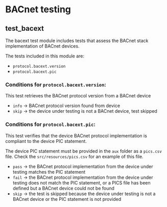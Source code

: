 # BACnet testing

## test_bacext

The bacext test module includes tests that assess the BACnet stack implementation of BACnet devices.

The tests included in this module are:

- `protocol.bacext.version`
- `protocol.bacext.pic`

### Conditions for `protocol.bacext.version`:

This test retrieves the BACnet protocol version from a BACnet device

- `info` -> BACnet protocol version found from device
- `skip` -> the device under testing is not a BACnet device, test skipped

### Conditions for `protocol.bacext.pic`:

This test verifies that the device BACnet protocol implementation is compliant to the device PIC statement.

The device PIC statement must be provided in the `aux` folder as a `pics.csv` file.
Check the `src/resources/pics.csv` for an example of this file.

- `pass` -> the BACnet protocol implementation from the device under testing matches the PIC statement
- `fail` -> the BACnet protocol implementation from the device under testing does not match the PIC statement, or a PICS file has been defined but a BACnet device could not be found 
- `skip` -> the test is skipped because the device under testing is not a BACnet device or the PIC statement is not provided 

